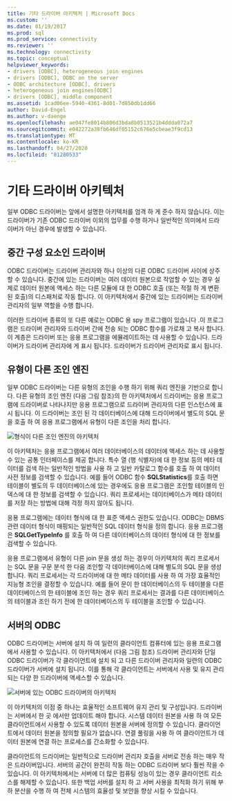 ```yaml
---
title: 기타 드라이버 아키텍처 | Microsoft Docs
ms.custom: ''
ms.date: 01/19/2017
ms.prod: sql
ms.prod_service: connectivity
ms.reviewer: ''
ms.technology: connectivity
ms.topic: conceptual
helpviewer_keywords:
- drivers [ODBC], heterogeneous join engines
- drivers [ODBC], ODBC on the server
- ODBC architecture [ODBC], drivers
- heterogeneous join engines[ODBC]
- drivers [ODBC], middle component
ms.assetid: 1cad06ee-5940-4361-8d01-7d850db1dd66
author: David-Engel
ms.author: v-daenge
ms.openlocfilehash: ae047fe8014b806d3bda8b0513521b4ddda072a7
ms.sourcegitcommit: e042272a38fb646df05152c676e5cbeae3f9cd13
ms.translationtype: MT
ms.contentlocale: ko-KR
ms.lasthandoff: 04/27/2020
ms.locfileid: "81280533"
---
```

# <a name="other-driver-architectures"></a>기타 드라이버 아키텍처
일부 ODBC 드라이버는 앞에서 설명한 아키텍처를 엄격 하 게 준수 하지 않습니다. 이는 드라이버가 기존 ODBC 드라이버 이외의 업무를 수행 하거나 일반적인 의미에서 드라이버가 아닌 경우에 발생할 수 있습니다.  
  
## <a name="driver-as-a-middle-component"></a>중간 구성 요소인 드라이버  
 ODBC 드라이버는 드라이버 관리자와 하나 이상의 다른 ODBC 드라이버 사이에 상주할 수 있습니다. 중간에 있는 드라이버는 여러 데이터 원본으로 작업할 수 있는 경우 실제로 데이터 원본에 액세스 하는 다른 모듈에 대 한 ODBC 호출 (또는 적절 하 게 변환 된 호출)의 디스패처로 작동 합니다. 이 아키텍처에서 중간에 있는 드라이버는 드라이버 관리자의 일부 역할을 수행 합니다.  
  
 이러한 드라이버 종류의 또 다른 예로는 ODBC 용 spy 프로그램이 있습니다 .이 프로그램은 드라이버 관리자와 드라이버 간에 전송 되는 ODBC 함수를 가로채 고 복사 합니다. 이 계층은 드라이버 또는 응용 프로그램을 에뮬레이트하는 데 사용할 수 있습니다. 드라이버가 드라이버 관리자에 게 표시 됩니다. 드라이버가 드라이버 관리자로 표시 됩니다.  
  
## <a name="heterogeneous-join-engines"></a>유형이 다른 조인 엔진  
 일부 ODBC 드라이버는 다른 유형의 조인을 수행 하기 위해 쿼리 엔진을 기반으로 합니다. 다른 유형의 조인 엔진 (다음 그림 참조)의 한 아키텍처에서 드라이버는 응용 프로그램에 드라이버로 나타나지만 응용 프로그램으로 드라이버 관리자의 다른 인스턴스에 표시 됩니다. 이 드라이버는 조인 된 각 데이터베이스에 대해 드라이버에서 별도의 SQL 문을 호출 하 여 응용 프로그램에서 유형이 다른 조인을 처리 합니다.  
  
 ![형식이 다른 조인 엔진의 아키텍처](../../odbc/reference/media/fig3-4.gif "fig3-4")  
  
 이 아키텍처는 응용 프로그램에서 여러 데이터베이스의 데이터에 액세스 하는 데 사용할 수 있는 공통 인터페이스를 제공 합니다. 특수 열 (행 식별자)에 대 한 정보 등의 메타 데이터를 검색 하는 일반적인 방법을 사용 하 고 일반 카탈로그 함수를 호출 하 여 데이터 사전 정보를 검색할 수 있습니다. 예를 들어 ODBC 함수 **SQLStatistics**를 호출 하면 테이블이 별도의 두 데이터베이스에 있는 경우에도 응용 프로그램은 조인할 테이블의 인덱스에 대 한 정보를 검색할 수 있습니다. 쿼리 프로세서는 데이터베이스가 메타 데이터를 저장 하는 방법에 대해 걱정 하지 않아도 됩니다.  
  
 응용 프로그램에는 데이터 형식에 대 한 표준 액세스 권한도 있습니다. ODBC는 DBMS 관련 데이터 형식이 매핑되는 일반적인 SQL 데이터 형식을 정의 합니다. 응용 프로그램은 **SQLGetTypeInfo** 를 호출 하 여 다른 데이터베이스의 데이터 형식에 대 한 정보를 검색할 수 있습니다.  
  
 응용 프로그램에서 유형이 다른 join 문을 생성 하는 경우이 아키텍처의 쿼리 프로세서는 SQL 문을 구문 분석 한 다음 조인할 각 데이터베이스에 대해 별도의 SQL 문을 생성 합니다. 쿼리 프로세서는 각 드라이버에 대 한 메타 데이터를 사용 하 여 가장 효율적인 지능형 조인을 결정할 수 있습니다. 예를 들어 문이 한 데이터베이스의 두 테이블을 다른 데이터베이스의 한 테이블에 조인 하는 경우 쿼리 프로세서는 결과를 다른 데이터베이스의 테이블과 조인 하기 전에 한 데이터베이스의 두 테이블을 조인할 수 있습니다.  
  
## <a name="odbc-on-the-server"></a>서버의 ODBC  
 ODBC 드라이버는 서버에 설치 하 여 일련의 클라이언트 컴퓨터에 있는 응용 프로그램에서 사용할 수 있습니다. 이 아키텍처에서 (다음 그림 참조) 드라이버 관리자와 단일 ODBC 드라이버가 각 클라이언트에 설치 되 고 다른 드라이버 관리자와 일련의 ODBC 드라이버가 서버에 설치 됩니다. 이를 통해 각 클라이언트는 서버에서 사용 및 유지 관리 되는 다양 한 드라이버에 액세스할 수 있습니다.  
  
 ![서버에 있는 ODBC 드라이버의 아키텍처](../../odbc/reference/media/fig3-5.gif "FIG3-5")  
  
 이 아키텍처의 이점 중 하나는 효율적인 소프트웨어 유지 관리 및 구성입니다. 드라이버는 서버에서 한 곳 에서만 업데이트 해야 합니다. 시스템 데이터 원본을 사용 하 여 모든 클라이언트에서 사용할 수 있도록 데이터 원본을 서버에 정의할 수 있습니다. 클라이언트에서 데이터 원본을 정의할 필요가 없습니다. 연결 풀링을 사용 하 여 클라이언트가 데이터 원본에 연결 하는 프로세스를 간소화할 수 있습니다.  
  
 클라이언트의 드라이버는 일반적으로 드라이버 관리자 호출을 서버로 전송 하는 매우 작은 드라이버입니다. 서버의 공간이 완전히 작동 하는 ODBC 드라이버 보다 훨씬 작을 수 있습니다. 이 아키텍처에서는 서버에 더 많은 컴퓨팅 성능이 있는 경우 클라이언트 리소스를 해제할 수 있습니다. 또한 백업 서버를 설치 하 고 서버 사용을 최적화 하기 위해 부하 분산을 수행 하 여 전체 시스템의 효율성 및 보안을 향상 시킬 수 있습니다.

